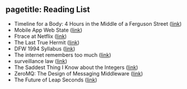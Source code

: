 pagetitle: Reading List
---

*  Timeline for a Body: 4 Hours in the Middle of a Ferguson Street ([link]( http://www.nytimes.com/2014/08/24/us/michael-brown-a-bodys-timeline-4-hours-on-a-ferguson-street.html))
*  Mobile App Web State ([link]( http://www.w3.org/2014/07/mobile-web-app-state/))
*  Ftrace at Netflix ([link]( http://lwn.net/Articles/608497/))
*  The Last True Hermit ([link]( http://www.gq.com/news-politics/newsmakers/201409/the-last-true-hermit))
*  DFW 1994 Syllabus ([link]( http://www.openculture.com/2013/02/david_foster_wallaces_1994_syllabus.html))
*  The internet remembers too much ([link]( http://idlewords.com/bt14.htm))
*  surveillance law ([link]( https://www.coursera.org/course/surveillance))
*  The Saddest Thing I Know about the Integers ([link]( http://blogs.scientificamerican.com/roots-of-unity/2014/11/30/the-saddest-thing-i-know-about-the-integers/))
*  ZeroMQ: The Design of Messaging Middleware ([link]( http://www.drdobbs.com/architecture-and-design/zeromq-the-design-of-messaging-middlewar/240165684?pgno=1))
*  The Future of Leap Seconds ([link]( http://www.ucolick.org/~sla/leapsecs/onlinebib.html))
